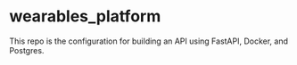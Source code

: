 # wearables_platform

This repo is the configuration for building an API using FastAPI, Docker, and Postgres.
